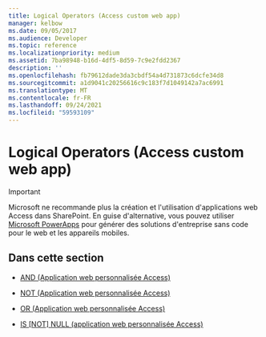 ```yaml
---
title: Logical Operators (Access custom web app)
manager: kelbow
ms.date: 09/05/2017
ms.audience: Developer
ms.topic: reference
ms.localizationpriority: medium
ms.assetid: 7ba98948-b16d-4df5-8d59-7c9e2fdd2367
description: ''
ms.openlocfilehash: fb79612dade3da3cbdf54a4d731873c6dcfe34d8
ms.sourcegitcommit: a1d9041c20256616c9c183f7d1049142a7ac6991
ms.translationtype: MT
ms.contentlocale: fr-FR
ms.lasthandoff: 09/24/2021
ms.locfileid: "59593109"
---
```

# <a name="logical-operators-access-custom-web-app"></a>Logical Operators (Access custom web app)

> [!IMPORTANT]
> Microsoft ne recommande plus la création et l'utilisation d'applications web Access dans SharePoint. En guise d'alternative, vous pouvez utiliser [Microsoft PowerApps](https://powerapps.microsoft.com/en-us/) pour générer des solutions d'entreprise sans code pour le web et les appareils mobiles. 
  
## <a name="in-this-section"></a>Dans cette section

- [AND (Application web personnalisée Access)](and-access-custom-web-app.md)
    
- [NOT (Application web personnalisée Access)](not-access-custom-web-app.md)
    
- [OR (Application web personnalisée Access)](or-access-custom-web-app.md)
    
- [IS [NOT] NULL (application web personnalisée Access)](is-not-null-access-custom-web-app.md)
    


